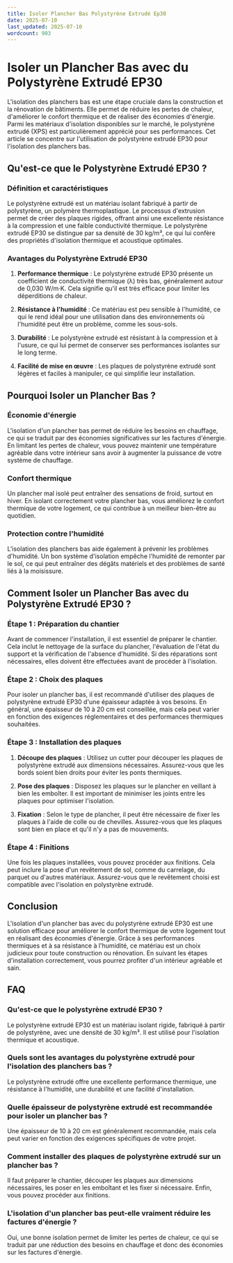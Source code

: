 ```yaml
---
title: Isoler Plancher Bas Polystyrène Extrudé Ep30
date: 2025-07-10
last_updated: 2025-07-10
wordcount: 903
---
```


# Isoler un Plancher Bas avec du Polystyrène Extrudé EP30

L'isolation des planchers bas est une étape cruciale dans la construction et la rénovation de bâtiments. Elle permet de réduire les pertes de chaleur, d'améliorer le confort thermique et de réaliser des économies d'énergie. Parmi les matériaux d'isolation disponibles sur le marché, le polystyrène extrudé (XPS) est particulièrement apprécié pour ses performances. Cet article se concentre sur l'utilisation de polystyrène extrudé EP30 pour l'isolation des planchers bas.

## Qu'est-ce que le Polystyrène Extrudé EP30 ?

### Définition et caractéristiques

Le polystyrène extrudé est un matériau isolant fabriqué à partir de polystyrène, un polymère thermoplastique. Le processus d'extrusion permet de créer des plaques rigides, offrant ainsi une excellente résistance à la compression et une faible conductivité thermique. Le polystyrène extrudé EP30 se distingue par sa densité de 30 kg/m³, ce qui lui confère des propriétés d'isolation thermique et acoustique optimales.

### Avantages du Polystyrène Extrudé EP30

1. **Performance thermique** : Le polystyrène extrudé EP30 présente un coefficient de conductivité thermique (λ) très bas, généralement autour de 0,030 W/m·K. Cela signifie qu'il est très efficace pour limiter les déperditions de chaleur.

2. **Résistance à l'humidité** : Ce matériau est peu sensible à l'humidité, ce qui le rend idéal pour une utilisation dans des environnements où l'humidité peut être un problème, comme les sous-sols.

3. **Durabilité** : Le polystyrène extrudé est résistant à la compression et à l'usure, ce qui lui permet de conserver ses performances isolantes sur le long terme.

4. **Facilité de mise en œuvre** : Les plaques de polystyrène extrudé sont légères et faciles à manipuler, ce qui simplifie leur installation.

## Pourquoi Isoler un Plancher Bas ?

### Économie d'énergie

L'isolation d'un plancher bas permet de réduire les besoins en chauffage, ce qui se traduit par des économies significatives sur les factures d'énergie. En limitant les pertes de chaleur, vous pouvez maintenir une température agréable dans votre intérieur sans avoir à augmenter la puissance de votre système de chauffage.

### Confort thermique

Un plancher mal isolé peut entraîner des sensations de froid, surtout en hiver. En isolant correctement votre plancher bas, vous améliorez le confort thermique de votre logement, ce qui contribue à un meilleur bien-être au quotidien.

### Protection contre l'humidité

L'isolation des planchers bas aide également à prévenir les problèmes d'humidité. Un bon système d'isolation empêche l'humidité de remonter par le sol, ce qui peut entraîner des dégâts matériels et des problèmes de santé liés à la moisissure.

## Comment Isoler un Plancher Bas avec du Polystyrène Extrudé EP30 ?

### Étape 1 : Préparation du chantier

Avant de commencer l'installation, il est essentiel de préparer le chantier. Cela inclut le nettoyage de la surface du plancher, l'évaluation de l'état du support et la vérification de l'absence d'humidité. Si des réparations sont nécessaires, elles doivent être effectuées avant de procéder à l'isolation.

### Étape 2 : Choix des plaques

Pour isoler un plancher bas, il est recommandé d'utiliser des plaques de polystyrène extrudé EP30 d'une épaisseur adaptée à vos besoins. En général, une épaisseur de 10 à 20 cm est conseillée, mais cela peut varier en fonction des exigences réglementaires et des performances thermiques souhaitées.

### Étape 3 : Installation des plaques

1. **Découpe des plaques** : Utilisez un cutter pour découper les plaques de polystyrène extrudé aux dimensions nécessaires. Assurez-vous que les bords soient bien droits pour éviter les ponts thermiques.

2. **Pose des plaques** : Disposez les plaques sur le plancher en veillant à bien les emboîter. Il est important de minimiser les joints entre les plaques pour optimiser l'isolation.

3. **Fixation** : Selon le type de plancher, il peut être nécessaire de fixer les plaques à l'aide de colle ou de chevilles. Assurez-vous que les plaques sont bien en place et qu'il n'y a pas de mouvements.

### Étape 4 : Finitions

Une fois les plaques installées, vous pouvez procéder aux finitions. Cela peut inclure la pose d'un revêtement de sol, comme du carrelage, du parquet ou d'autres matériaux. Assurez-vous que le revêtement choisi est compatible avec l'isolation en polystyrène extrudé.

## Conclusion

L'isolation d'un plancher bas avec du polystyrène extrudé EP30 est une solution efficace pour améliorer le confort thermique de votre logement tout en réalisant des économies d'énergie. Grâce à ses performances thermiques et à sa résistance à l'humidité, ce matériau est un choix judicieux pour toute construction ou rénovation. En suivant les étapes d'installation correctement, vous pourrez profiter d'un intérieur agréable et sain.

## FAQ

### Qu'est-ce que le polystyrène extrudé EP30 ?

Le polystyrène extrudé EP30 est un matériau isolant rigide, fabriqué à partir de polystyrène, avec une densité de 30 kg/m³. Il est utilisé pour l'isolation thermique et acoustique.

### Quels sont les avantages du polystyrène extrudé pour l'isolation des planchers bas ?

Le polystyrène extrudé offre une excellente performance thermique, une résistance à l'humidité, une durabilité et une facilité d'installation.

### Quelle épaisseur de polystyrène extrudé est recommandée pour isoler un plancher bas ?

Une épaisseur de 10 à 20 cm est généralement recommandée, mais cela peut varier en fonction des exigences spécifiques de votre projet.

### Comment installer des plaques de polystyrène extrudé sur un plancher bas ?

Il faut préparer le chantier, découper les plaques aux dimensions nécessaires, les poser en les emboîtant et les fixer si nécessaire. Enfin, vous pouvez procéder aux finitions.

### L'isolation d'un plancher bas peut-elle vraiment réduire les factures d'énergie ?

Oui, une bonne isolation permet de limiter les pertes de chaleur, ce qui se traduit par une réduction des besoins en chauffage et donc des économies sur les factures d'énergie.